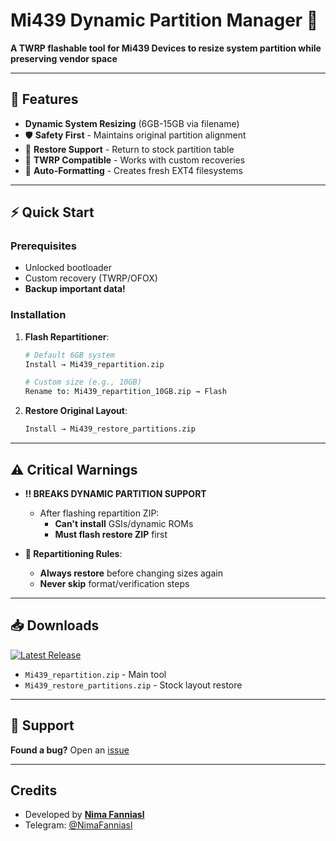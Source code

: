 # Mi439 Dynamic Partition Manager 🔧

**A TWRP flashable tool for Mi439 Devices to resize system partition while preserving vendor space**

---

## 📌 Features
- **Dynamic System Resizing** (6GB-15GB via filename)
- 🛡️ **Safety First** - Maintains original partition alignment
- 🔄 **Restore Support** - Return to stock partition table
- 📱 **TWRP Compatible** - Works with custom recoveries
- 💾 **Auto-Formatting** - Creates fresh EXT4 filesystems

---

## ⚡ Quick Start

### Prerequisites
- Unlocked bootloader
- Custom recovery (TWRP/OFOX)
- **Backup important data!**

### Installation
1. **Flash Repartitioner**:
   ```bash
   # Default 6GB system
   Install → Mi439_repartition.zip

   # Custom size (e.g., 10GB)
   Rename to: Mi439_repartition_10GB.zip → Flash
   ```

2. **Restore Original Layout**:
   ```bash
   Install → Mi439_restore_partitions.zip
   ```

---

## ⚠️ Critical Warnings
- **‼️ BREAKS DYNAMIC PARTITION SUPPORT**
  - After flashing repartition ZIP:
    - **Can't install** GSIs/dynamic ROMs
    - **Must flash restore ZIP** first

- **🔁 Repartitioning Rules**:
  - **Always restore** before changing sizes again
  - **Never skip** format/verification steps

---

## 📥 Downloads
[![Latest Release](https://img.shields.io/badge/download-latest-blue)](https://github.com/nimafanniasl/Mi439-RePartitioner/releases/latest)
- `Mi439_repartition.zip` - Main tool
- `Mi439_restore_partitions.zip` - Stock layout restore

---

## 💬 Support
**Found a bug?** Open an [issue](https://github.com/nimafanniasl/Mi439-RePartitioner/issues)

---

## Credits
- Developed by **[Nima Fanniasl](https://smartnima.com)**
- Telegram: [@NimaFanniasl](https://t.me/NimaFanniasl)
